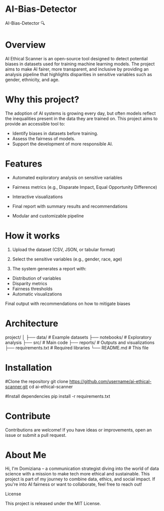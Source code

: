 # AI-Bias-Detector
AI-Bias-Detector 🔍

# Overview

AI Ethical Scanner is an open-source tool designed to detect potential biases in datasets used for training machine learning models. The project aims to make AI fairer, more transparent, and inclusive by providing an analysis pipeline that highlights disparities in sensitive variables such as gender, ethnicity, and age.

# Why this project?

The adoption of AI systems is growing every day, but often models reflect the inequalities present in the data they are trained on. This project aims to provide an accessible tool to:

- Identify biases in datasets before training.
- Assess the fairness of models.
- Support the development of more responsible AI.

# Features

- Automated exploratory analysis on sensitive variables

- Fairness metrics (e.g., Disparate Impact, Equal Opportunity Difference)

- Interactive visualizations

- Final report with summary results and recommendations

- Modular and customizable pipeline

# How it works

1. Upload the dataset (CSV, JSON, or tabular format)

2. Select the sensitive variables (e.g., gender, race, age)

3. The system generates a report with:

- Distribution of variables
- Disparity metrics
- Fairness thresholds
- Automatic visualizations

Final output with recommendations on how to mitigate biases

# Architecture

project/
│
├── data/               # Example datasets
├── notebooks/          # Exploratory analysis
├── src/                # Main code
├── reports/            # Outputs and visualizations
├── requirements.txt    # Required libraries
└── README.md           # This file

# Installation

#Clone the repository
git clone https://github.com/username/ai-ethical-scanner.git
cd ai-ethical-scanner

#Install dependencies
pip install -r requirements.txt



# Contribute

Contributions are welcome! If you have ideas or improvements, open an issue or submit a pull request.

# About Me

Hi, I'm Domiziana – a communication strategist diving into the world of data science with a mission to make tech more ethical and sustainable. This project is part of my journey to combine data, ethics, and social impact. If you're into AI fairness or want to collaborate, feel free to reach out!

License

This project is released under the MIT License.

